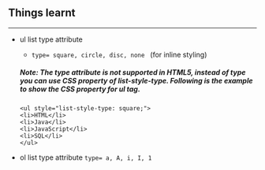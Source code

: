 ## Things learnt
---

* ul list type attribute
    * `type= square, circle, disc, none ` (for inline styling)

    ##### Note: The type attribute is not supported in HTML5, instead of type you can use CSS property of list-style-type. Following is the example to show the CSS property for ul tag.

    ```
    <ul style="list-style-type: square;">  
    <li>HTML</li>  
    <li>Java</li>  
    <li>JavaScript</li>  
    <li>SQL</li>  
    </ul>  
    ```

* ol list type attribute
    `type= a, A, i, I, 1 `
